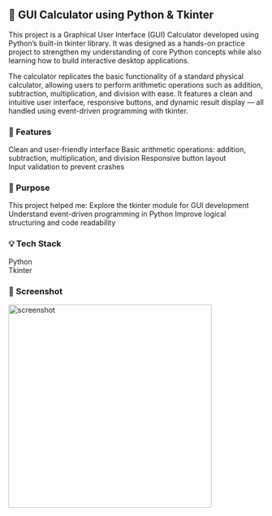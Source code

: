  ## 🧮 GUI Calculator using Python & Tkinter
This project is a Graphical User Interface (GUI) Calculator developed using Python’s built-in tkinter library. It was designed as a hands-on practice project to strengthen my understanding of core Python concepts while also learning how to build interactive desktop applications.

The calculator replicates the basic functionality of a standard physical calculator, allowing users to perform arithmetic operations such as addition, subtraction, multiplication, and division with ease. It features a clean and intuitive user interface, responsive buttons, and dynamic result display — all handled using event-driven programming with tkinter.
### 🔧 Features
Clean and user-friendly interface 
Basic arithmetic operations: addition, subtraction, multiplication, and division
Responsive button layout      
Input validation to prevent crashes 
  
### 🎯 Purpose    
This project helped me:
Explore the tkinter module for GUI development
Understand event-driven programming in Python 
Improve logical structuring and code readability
 
### 💡 Tech Stack
Python <br>
Tkinter

### 📸 Screenshot
 

<img src="https://github.com/user-attachments/assets/f930eb01-e166-4580-9522-0253b06db2ec" alt="screenshot" width="400"/>

